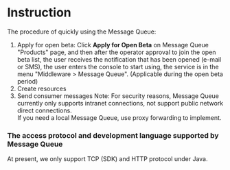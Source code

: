 # Instruction
The procedure of quickly using the Message Queue:

1.	Apply for open beta: Click **Apply for Open Beta** on Message Queue "Products" page, and then after the operator approval to join the open beta list, the user receives the notification that has been opened (e-mail or SMS), the user enters the console to start using, the service is in the menu "Middleware > Message Queue". (Applicable during the open beta period)
2.	Create resources
3.	Send consumer messages
 Note: For security reasons, Message Queue currently only supports intranet connections, not support public network direct connections.</br>
 If you need a local Message Queue, use proxy forwarding to implement.


### The access protocol and development language supported by Message Queue
At present, we only support TCP (SDK) and HTTP protocol under Java.
